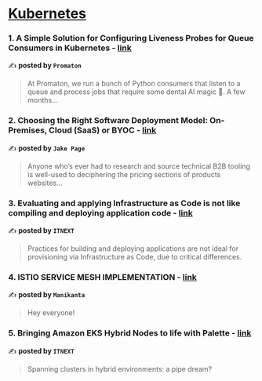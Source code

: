 
<h1><a href=https://medium.com/tag/kubernetes/recommended target="_blank" rel="noopener noreferrer">Kubernetes</a></h1>
<h3>1. A Simple Solution for Configuring Liveness Probes for Queue Consumers in Kubernetes - <a href="https://medium.com/promaton/a-simple-solution-for-configuring-liveness-probes-for-queue-consumers-in-kubernetes-2897930382ca" target="_blank" rel="noopener noreferrer">link</a></h3>

✍️ **posted by `Promaton`**

<blockquote>At Promaton, we run a bunch of Python consumers that listen to a queue and process jobs that require some dental AI magic 🦷. A few months…</blockquote>

<h3>2. Choosing the Right Software Deployment Model: On-Premises, Cloud (SaaS) or BYOC - <a href="https://medium.com/@jake.page91/choosing-the-right-software-deployment-model-on-premises-cloud-saas-or-byoc-be3304153f09" target="_blank" rel="noopener noreferrer">link</a></h3>

✍️ **posted by `Jake Page`**

<blockquote>Anyone who’s ever had to research and source technical B2B tooling is well-used to deciphering the pricing sections of products websites…</blockquote>

<h3>3. Evaluating and applying Infrastructure as Code is not like compiling and deploying application code - <a href="https://medium.com/itnext/evaluating-and-applying-infrastructure-as-code-is-not-like-compiling-and-deploying-application-code-c5f9936ef23d" target="_blank" rel="noopener noreferrer">link</a></h3>

✍️ **posted by `ITNEXT`**

<blockquote>Practices for building and deploying applications are not ideal for provisioning via Infrastructure as Code, due to critical differences.</blockquote>

<h3>4. ISTIO SERVICE MESH IMPLEMENTATION - <a href="https://medium.com/@manikanta5664/istio-service-mesh-implementation-91b105c03ff0" target="_blank" rel="noopener noreferrer">link</a></h3>

✍️ **posted by `Manikanta`**

<blockquote>Hey everyone!</blockquote>

<h3>5. Bringing Amazon EKS Hybrid Nodes to life with Palette - <a href="https://medium.com/itnext/bringing-amazon-eks-hybrid-nodes-to-life-with-palette-584734449503" target="_blank" rel="noopener noreferrer">link</a></h3>

✍️ **posted by `ITNEXT`**

<blockquote>Spanning clusters in hybrid environments: a pipe dream?</blockquote>

